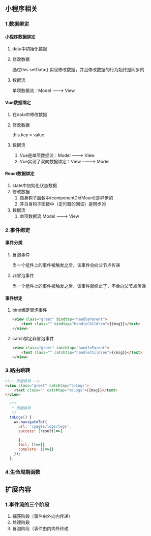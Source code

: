 ## 小程序相关

### 1.数据绑定

#### 小程序数据绑定

1. data中初始化数据

2. 修改数据

   通过this.setData() 实现修改数据，并且修改数据的行为始终是同步的

3. 数据流

   单项数据流：Model  --->  View

#### Vue数据绑定

1. 在data中修改数据

2. 修改数据

   this.key = value

3. 数据流

   1. Vue是单项数据流：Model  --->  View
   2. Vue实现了双向数据绑定：View ----> Model

#### React数据绑定

1. state中初始化状态数据
2. 修改数据
   1. 自身钩子函数中(componentDidMount)是异步的
   2. 非自身钩子函数中（定时器的回调）是同步的
3. 数据流
   1. 单项数据流  Model  --->  View

### 2.事件绑定

#### 事件分类

1. 冒泡事件

   当一个组件上的事件被触发之后，该事件会向父节点传递

2. 非冒泡事件

   当一个组件上的事件被触发之后，该事件就终止了，不会向父节点传递

#### 事件绑定

1. bind绑定冒泡事件

   ```html
   <view class="greet" bindtap="handleParent">
       <text class="" bindtap="handleChildren">{{msg}}</text>
   </view>
   ```

2. catch绑定非冒泡事件

   ```html
   <view class="greet" catchtap="handleParent">
       <text class="" catchtap="handleChildren">{{msg}}</text>
   </view>
   ```

### 3.路由跳转

```html
<!-- 页面跳转 -->
<view class="greet" catchtap="toLogs">
    <text class="" catchtap="toLogs">{{msg}}</text>
</view>
```

```javascript
  /**
   * 页面跳转
   */
  toLogs() {
    wx.navigateTo({
      url: '/pages/logs/logs',
      success: (result)=>{
        
      },
      fail: ()=>{},
      complete: ()=>{}
    });
  },
```

### 4.生命周期函数



## 扩展内容

### 1.事件流的三个阶段

1. 捕获阶段（事件由外向内传递）
2. 处理阶段
3. 冒泡阶段（事件由内向外传递
